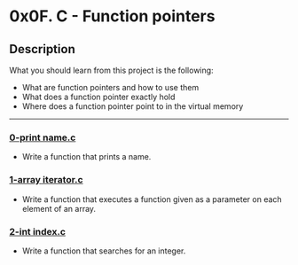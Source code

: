 # 0x0F. C - Function pointers

## Description
What you should learn from this project is the following:

* What are function pointers and how to use them
* What does a function pointer exactly hold
* Where does a function pointer point to in the virtual memory
---

### [0-print name.c](./0-print_name.c)
* Write a function that prints a name.

### [1-array iterator.c](./1-array_iterator.c)
* Write a function that executes a function given as a parameter on each element of an array.

### [2-int index.c](./2-int_index.c)
* Write a function that searches for an integer.
